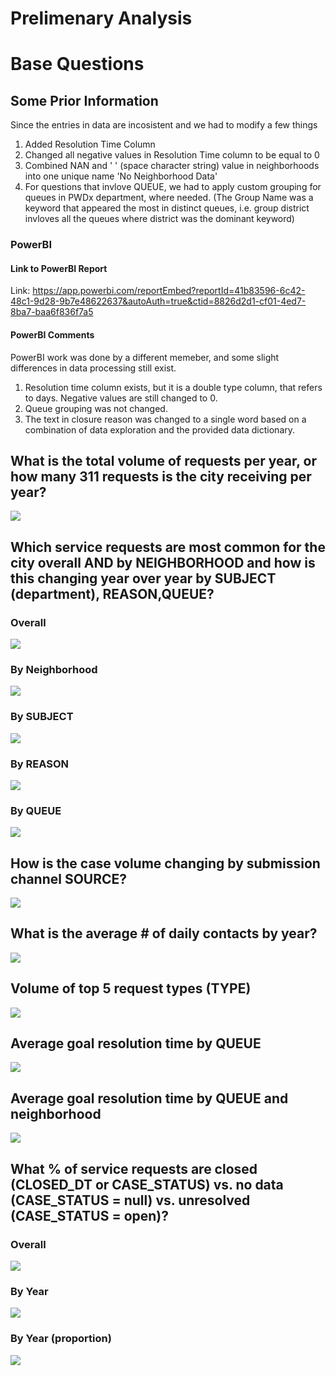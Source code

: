 # Prelimenary Analysis



# Base Questions

## Some Prior Information

Since the entries in data are incosistent and we had to modify a few things

1. Added Resolution Time Column
2. Changed all negative values in Resolution Time column to be equal to 0
3. Combined NAN and ' ' (space character string) value in neighborhoods into one unique name 'No Neighborhood Data'
4. For questions that invlove QUEUE, we had to apply custom grouping for queues in PWDx department, where needed. (The Group Name was a keyword that appeared the most in distinct queues, i.e. group district invloves all the queues where district was the dominant keyword)

### PowerBI

#### Link to PowerBI Report

Link: <https://app.powerbi.com/reportEmbed?reportId=41b83596-6c42-48c1-9d28-9b7e48622637&autoAuth=true&ctid=8826d2d1-cf01-4ed7-8ba7-baa6f836f7a5>

#### PowerBI Comments

PowerBI work was done by a different memeber, and some slight differences in data processing still exist.

1. Resolution time column exists, but it is a double type column, that refers to days. Negative values are still changed to 0.
2. Queue grouping was not changed.
3. The text in closure reason was changed to a single word based on a combination of data exploration and the provided data dictionary.

## What is the total volume of requests per year, or how many 311 requests is the city receiving per year?

![](graphs/volume_per_year.png)

## Which service requests are most common for the city overall AND by  NEIGHBORHOOD and how is this changing year over year by SUBJECT (department), REASON,QUEUE?

### Overall

![](graphs/top_10_overall.png)

### By Neighborhood

![](graphs/most_common_by_neighborhood.png)

### By SUBJECT

![](graphs/yearly_top_subject.png)

### By REASON

![](graphs/yearly_top_reason.png)

### By QUEUE

![](graphs/yearly_top_queue.png)

## How is the case volume changing by submission channel SOURCE?

![](graphs/volume_by_source.png)

## What is the average # of daily contacts by year?

![](graphs/yearly_day_average.png)

## Volume of top 5 request types (TYPE) 

![](graphs/top_5_type.png)

## Average goal resolution time by QUEUE

![](graphs/average_resolution_time_queue.png)

## Average goal resolution time by QUEUE and neighborhood

![](graphs/average_resolution_time_queue_and_neighborhood.png)

## What % of service requests are closed (CLOSED_DT or CASE_STATUS) vs. no data (CASE_STATUS = null) vs. unresolved (CASE_STATUS = open)?

### Overall
![](graphs/open_vs_closed_total.png)
### By Year 
![](graphs/yearly_open_vs_close.png)
### By Year (proportion)
![](graphs/yearly_open_vs_closed_proportion.png)


